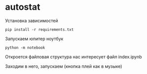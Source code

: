 # autostat

Установка зависимостей
```
pip install -r requirements.txt
```

Запускаем юпитер ноутбук
```
python -m notebook
```

Откроется файловая структура
нас интересует файл index.ipynb

Заходим в него, запускаем (кнопка плей как в музыке)
